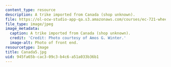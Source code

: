 ```yaml
---
content_type: resource
description: A trike imported from Canada (shop unknown).
file: https://ol-ocw-studio-app-qa.s3.amazonaws.com/courses/ec-721-wheelchair-design-in-developing-countries-spring-2009/945fa65bcac309c3b4c6a51a033b36b1_Canada5.jpg
file_type: image/jpeg
image_metadata:
  caption: A trike imported from Canada (shop unknown).
  credit: 'Credit: Photo courtesy of Amos G. Winter.'
  image-alt: Photo of front end.
resourcetype: Image
title: Canada5.jpg
uid: 945fa65b-cac3-09c3-b4c6-a51a033b36b1
---
```

